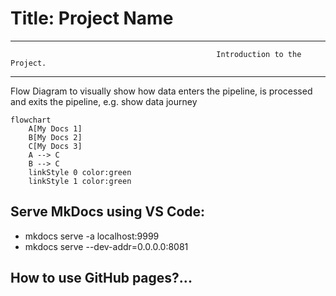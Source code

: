 # Title: Project Name

----------------------------------------------------------------------------------------------------------------

                                                  Introduction to the Project. 

---------------------------------------------------------------------------------------------------------------- 

Flow Diagram to visually show how data enters the pipeline, is processed and exits the pipeline, e.g. show data journey

``` mermaid
flowchart
    A[My Docs 1]
    B[My Docs 2]
    C[My Docs 3]
    A --> C
    B --> C
    linkStyle 0 color:green
    linkStyle 1 color:green
```

## Serve MkDocs using VS Code:
* mkdocs serve -a localhost:9999
* mkdocs serve --dev-addr=0.0.0.0:8081

## How to use GitHub pages?...

